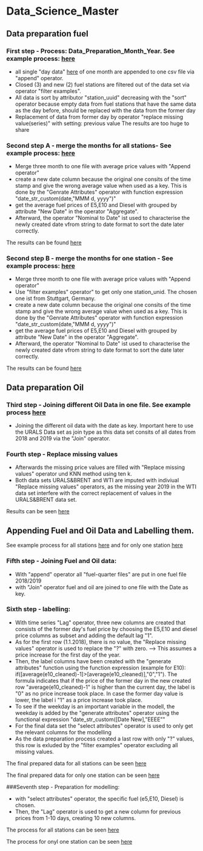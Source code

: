 # Data_Science_Master

## Data preparation fuel
### First step - Process: Data_Preparation_Month_Year. See example process: [here](https://github.com/Tammy231/Data_Science_Master/blob/master/Module/Introduction%20to%20Data%20Science/Project/Rapidminer/process/preparation/data_preparation_April2019.rmp)

- all single "day data" [here](https://github.com/Tammy231/Data_Science_Master/tree/master/Module/Introduction%20to%20Data%20Science/Project/Rapidminer/daten/04) 
of one month are appended to one csv file via "append" operator.
- Closed (3) and new (2) fuel stations are filtered out of the data set via operator "filter examples". 
- All data is sort by attributor "station_uuid" decreasing with the "sort" operator because empty data from fuel stations 
that have the same data as the day before, should be replaced with the data from the former day
- Replacement of data from former day by operator "replace missing value(series)" with setting: previous value
The results are too huge to share

### Second step A - merge the months for all stations- See example process: [here](https://github.com/Tammy231/Data_Science_Master/blob/master/Module/Introduction%20to%20Data%20Science/Project/Rapidminer/process/preparation/PreparedQ2_2019_noLabel.rmp)

- Merge three month to one file with average price values with "Append operator"
- create a new date column because the original one consits of the time stamp and give the 
wrong average value when used as a key. This is done by the "Genrate Attributes" operator with function expression
"date_str_custom(date,"MMM d, yyyy")"
- get the average fuel prices of E5,E10 and Diesel with grouped by attribute "New Date" in the operator "Aggregate".
- Afterward, the operator "Nominal to Date" ist used to characterise the newly created date vfrom string to date format
to sort the date later correctly. 

The results can be found [here](https://github.com/Tammy231/Data_Science_Master/blob/master/Module/Introduction%20to%20Data%20Science/Project/Rapidminer/daten/PreparedQ2_2019_nolabel.rmhdf5table)

### Second step B - merge the months for one station - See example process: [here](https://github.com/Tammy231/Data_Science_Master/blob/master/Module/Introduction%20to%20Data%20Science/Project/Rapidminer/process/preparation/PreparedQ2_2019_noLabel_OneStation.rmp)

- Merge three month to one file with average price values with "Append operator"
- Use "filter examples" operator" to get only one station_unid. The chosen one ist from Stuttgart, Germany.
- create a new date column because the original one consits of the time stamp and give the 
wrong average value when used as a key. This is done by the "Genrate Attributes" operator with function expression
"date_str_custom(date,"MMM d, yyyy")"
- get the average fuel prices of E5,E10 and Diesel with grouped by attribute "New Date" in the operator "Aggregate".
- Afterward, the operator "Nominal to Date" ist used to characterise the newly created date vfrom string to date format
to sort the date later correctly. 

The results can be found [here](https://github.com/Tammy231/Data_Science_Master/blob/master/Module/Introduction%20to%20Data%20Science/Project/Rapidminer/daten/PreparedQ22019_nolabel_oneStation.rmhdf5table)

## Data preparation Oil
### Third step - Joining different Oil Data in one file. See example process [here](https://github.com/MarcFriz/Data_Science_Master/blob/master/Module/Introduction%20to%20Data%20Science/Project/Rapidminer/process/preparation/Oil_cleaning.rmp)

- Joining the different oil data with the date as key. Important here to use the URALS Data set as join type as this data set consits of all dates from 
2018 and 2019 via the "Join" operator. 

### Fourth step - Replace missing values

- Afterwards the missing price values are filled with "Replace missing values" operator und KNN method using ten k. 
- Both data sets URALS&BRENT and WTI are imputed with indiviual "Replace missing values" operators, as 
the missing year 2019 in the WTI data set interfere with the correct replacement of values in the URALS&BRENT data set. 

Results can be seen [here](https://github.com/MarcFriz/Data_Science_Master/blob/master/Module/Introduction%20to%20Data%20Science/Project/Rapidminer/daten/Oil_Complete_Clean.csv)

## Appending Fuel and Oil Data and Labelling them. 
See example process for all stations [here](https://github.com/MarcFriz/Data_Science_Master/blob/master/Module/Introduction%20to%20Data%20Science/Project/Rapidminer/process/preparation/Data_preparation_label.rmp)
and for only one station [here](https://github.com/MarcFriz/Data_Science_Master/blob/master/Module/Introduction%20to%20Data%20Science/Project/Rapidminer/process/preparation/Data_preparation_label_oneStation.rmp)

### Fifth step - Joining Fuel and Oil data:

- With "append" operator all "fuel-quarter files" are put in one fuel file 2018/2019
- with "Join" operator fuel and oil are joined to one file with the Date as key.

### Sixth step - labelling:

- With time series "Lag" operator, three new columns are created that consists of the former
day's fuel price by choosing the E5,E10 and diesel price columns as subset and adding the default lag "1".
- As for the first row (1.1.2018), there is no value, the "Replace missing values" operator is used
to replace the "?" with zero. --> This assumes a price increase for the first day of the year. 
- Then, the label columns have been created with the "generate attributes" function using the function
expression (example for E10): if([average(e10_cleaned)-1]>[average(e10_cleaned)],"0","1"). The formula indicates that
if the price of the former day in the new created row "average(e10_cleaned)-1" is higher than the current day, 
the label is "0" as no price increase took place. In case the former day value is lower, the label i "1"
as a price increase took place. 
- To see if the weekday is an important variable in the modell, the weekday is added by the "generate attributes"
operator using the functional expression "date_str_custom([Date New],"EEEE""
- For the final data set the "select attributes" operator is used to only get the relevant columns for the modelling
- As the data preparation process created a last row with only "?" values, this row is exluded by the "filter examples"
operator excluding all missing values.

The final prepared data for all stations can be seen [here](https://github.com/MarcFriz/Data_Science_Master/blob/master/Module/Introduction%20to%20Data%20Science/Project/Rapidminer/daten/cleaned/CleanedData_complete.csv)

The final prepared data for only one station can be seen [here](https://github.com/MarcFriz/Data_Science_Master/blob/master/Module/Introduction%20to%20Data%20Science/Project/Rapidminer/daten/cleaned/CleanedData_complete_oneStation.csv)

###Seventh step - Preparation for modelling:

- with "select attributes" operator, the specific fuel (e5,E10, Diesel) is chosen. 
- Then, the "Lag" operator is used to get a new column for previous prices from 1-10 days, creating 10 new columns.

The process for all stations can be seen [here](https://github.com/MarcFriz/Data_Science_Master/blob/master/Module/Introduction%20to%20Data%20Science/Project/Rapidminer/process/preparation/prepForLag.rmp)

The process for onyl one station can be seen [here](https://github.com/MarcFriz/Data_Science_Master/blob/master/Module/Introduction%20to%20Data%20Science/Project/Rapidminer/process/preparation/prepForLag%20one%20Station.rmp)
